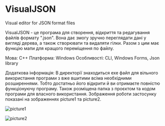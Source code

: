# VisualJSON
Visual editor for JSON format files

  VisualJSON - це програма для створення, відкриття та редагування файлів формату ".json". Вона дає змогу зручно переглядати дані у вигляді дерева, а також створювати та видаляти гілки. Разом з цим має функцію мапи для кращого переміщення по файлу.

Мова: C++
Платформа: Windows
Особливості: CLI, Windows Forms, Json library

Додаткова інформація:
  В директорії знаходиться exe файл для вільного використання програми з вже вшитими всіма необхідними розширеннями. Тобто достатньо його відкрити й ви отримаєте повністю функціонуючу програму. Також розміщена папка з проєктом та кодом програми для власного використання.
  Зображення роботи застосунку показані на зображеннях picture1 та picture2.

![picture1](https://github.com/user-attachments/assets/123917da-aed0-47aa-a817-712eb7f4347e)

![picture2](https://github.com/user-attachments/assets/72ce381d-0c3e-4e6a-8f01-79e8739e612e)
